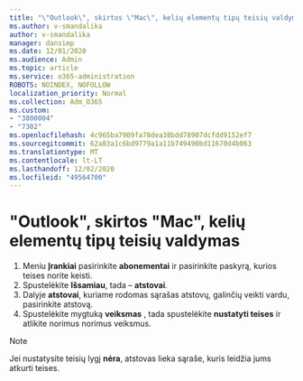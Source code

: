 ```yaml
---
title: "\"Outlook\", skirtos \"Mac\", kelių elementų tipų teisių valdymas"
ms.author: v-smandalika
author: v-smandalika
manager: dansimp
ms.date: 12/01/2020
ms.audience: Admin
ms.topic: article
ms.service: o365-administration
ROBOTS: NOINDEX, NOFOLLOW
localization_priority: Normal
ms.collection: Adm_O365
ms.custom:
- "3800004"
- "7302"
ms.openlocfilehash: 4c965ba7909fa78dea38bdd78907dcfdd9152ef7
ms.sourcegitcommit: 62a83a1c6bd9779a1a11b749490bd11670d4b063
ms.translationtype: MT
ms.contentlocale: lt-LT
ms.lasthandoff: 12/02/2020
ms.locfileid: "49564700"
---
```

# <a name="manage-delegate-permissions-for-multiple-item-types-in-outlook-for-mac"></a>"Outlook", skirtos "Mac", kelių elementų tipų teisių valdymas

1. Meniu **Įrankiai** pasirinkite **abonementai** ir pasirinkite paskyrą, kurios teises norite keisti.
2. Spustelėkite **Išsamiau**, tada – **atstovai**.
3. Dalyje **atstovai**, kuriame rodomas sąrašas atstovų, galinčių veikti vardu, pasirinkite atstovą.
4. Spustelėkite mygtuką **veiksmas** , tada spustelėkite **nustatyti teises** ir atlikite norimus norimus veiksmus.

> [!NOTE]
> Jei nustatysite teisių lygį **nėra**, atstovas lieka sąraše, kuris leidžia jums atkurti teises.
